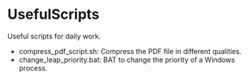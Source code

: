 # UsefulScripts

Useful scripts for daily work.

- compress_pdf_script.sh: Compress the PDF file in different qualities.
- change_leap_priority.bat: BAT to change the priority of a Windows process.
